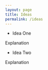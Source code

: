 ```yaml
---
layout: page
title: Ideas
permalink: /ideas
---
```


- Idea One

Explanation

- Idea Two

Explanation
